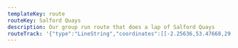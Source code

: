 ```yaml
---
templateKey: route
routeKey: Salford Quays
description: Our group run route that does a lap of Salford Quays
routeTrack: '{"type":"LineString","coordinates":[[-2.25636,53.47668,29.74000],[-2.25631,53.47677,29.85],[-2.25688,53.47687,28.83000],[-2.25761,53.47635,27.27000],[-2.25834,53.47584,25.76],[-2.25892,53.47559,25.86],[-2.25932,53.47593,26.58000],[-2.26002,53.47657,25.97000],[-2.26008,53.47663,26.01],[-2.26059,53.47624,26.43000],[-2.26110,53.47585,25.75],[-2.26110,53.47574,25.82000],[-2.26110,53.47573,25.82000],[-2.26112,53.47541,26.39000],[-2.26116,53.47532,26.54],[-2.26125,53.47532,26.59000],[-2.26146,53.47525,26.67],[-2.26164,53.47539,26.56000],[-2.26186,53.47532,26.41000],[-2.26217,53.47534,26.64],[-2.26245,53.47545,27.41000],[-2.26281,53.47553,27.1],[-2.26303,53.47558,26.93000],[-2.26386,53.47571,29.05],[-2.26470,53.47584,29.95],[-2.2652,53.47577,29.64000],[-2.26556,53.47563,29.30000],[-2.26584,53.47542,28.74000],[-2.26585,53.47542,28.73],[-2.26637,53.47502,28.23],[-2.26689,53.47463,27.26],[-2.26751,53.47414,27.17],[-2.26803,53.47379,27.12],[-2.26855,53.47345,27.1],[-2.26905,53.47319,27.1],[-2.27033,53.47272,27.21],[-2.27058,53.47262,27.24000],[-2.27120,53.47227,26.85],[-2.27191,53.47184,26.13],[-2.27263,53.47141,24.88000],[-2.27335,53.47099,25.11],[-2.27392,53.47069,25.31000],[-2.27449,53.47040,25.02],[-2.27519,53.46996,24.78],[-2.27589,53.46952,24.43],[-2.27659,53.46908,24.04000],[-2.27753,53.46852,23.54000],[-2.27833,53.46808,23.31],[-2.27861,53.46798,23.31],[-2.27891,53.46792,23.12],[-2.27962,53.46794,23.02000],[-2.2806,53.46805,23.4],[-2.28144,53.46812,23.47000],[-2.2823,53.46819,23.54000],[-2.28345,53.46830,23.88000],[-2.28365,53.46755,25.41],[-2.28372,53.46716,26.3],[-2.28391,53.46653,27.14],[-2.28411,53.46590,27.52000],[-2.28432,53.46511,26.11],[-2.2843,53.46522,22.71],[-2.2845,53.46513,25.16],[-2.28464,53.46512,28.26],[-2.28479,53.46515,28.26],[-2.2856,53.46543,27.15],[-2.28574,53.46551,26.86000],[-2.28607,53.46558,26.61],[-2.28627,53.46558,26.56000],[-2.28638,53.46555,26.56000],[-2.28641,53.46565,26.42],[-2.28652,53.46574,26.15000],[-2.28680,53.46587,25.96],[-2.28752,53.46605,24.71],[-2.28826,53.46624,24.19],[-2.28849,53.46624,24.19],[-2.28911,53.46638,23.95000],[-2.28914,53.46644,24],[-2.28927,53.46649,23.98],[-2.29052,53.46681,23.89],[-2.29177,53.46714,23.91],[-2.29303,53.46747,23.94],[-2.29429,53.46780,23.91],[-2.29565,53.46817,23.99000],[-2.29702,53.46854,23.91999],[-2.2984,53.46891,23.91],[-2.29835,53.46897,23.98],[-2.29792,53.46938,25.15000],[-2.29749,53.46979,24.39],[-2.29806,53.46997,23.90000],[-2.29822,53.47000,23.8],[-2.29856,53.4701,24.03],[-2.29925,53.47034,24.35],[-2.29989,53.47053,23.95000],[-2.30008,53.47064,23.57],[-2.30011,53.47072,23.57],[-2.30012,53.47111,21.76],[-2.30002,53.47142,22.02],[-2.29969,53.47185,23.82],[-2.29940,53.47213,23.94],[-2.29901,53.47238,24.1],[-2.29867,53.47254,24.1],[-2.29815,53.47257,24.11000],[-2.29767,53.47269,24.31000],[-2.29752,53.47267,24.31000],[-2.29711,53.47271,24.82],[-2.29670,53.47272,24.35],[-2.29657,53.47268,24.35],[-2.29601,53.47262,24.14],[-2.29559,53.47253,24.14],[-2.29562,53.47245,24.13000],[-2.29549,53.47224,23.72000],[-2.29432,53.47251,22.76],[-2.29315,53.47278,22.89],[-2.29198,53.47306,23.38000],[-2.29198,53.47314,23.42],[-2.29145,53.47233,23.09000],[-2.29144,53.47232,23.44],[-2.29138,53.47224,24.15000],[-2.29148,53.47224,23.68000],[-2.29154,53.47226,23.68000],[-2.29161,53.47232,23.68000],[-2.29196,53.47225,22.57000],[-2.29205,53.47227,22.57000],[-2.29273,53.47210,23.3],[-2.2926,53.472,24.03],[-2.29258,53.47201,24.05],[-2.29359,53.47179,23.97000],[-2.29381,53.47172,24.05],[-2.29507,53.47143,24.16],[-2.29508,53.4714,24.23],[-2.29502,53.47131,24.23],[-2.29493,53.47124,24.63000],[-2.29494,53.47118,24.63000],[-2.29498,53.47115,24.63000],[-2.29498,53.47112,24.63000],[-2.29481,53.47070,24.82],[-2.29485,53.47046,25.12000],[-2.29481,53.47041,25.12000],[-2.29488,53.47032,24.39],[-2.29488,53.47031,24.41],[-2.29499,53.47019,24.41],[-2.29499,53.47009,22.88],[-2.29506,53.47000,22.88],[-2.29487,53.46993,22.88],[-2.29413,53.46984,22.88],[-2.29379,53.46983,23.13],[-2.29306,53.46987,23.13],[-2.29258,53.46995,23.13],[-2.29145,53.47021,23.13],[-2.29032,53.47047,23.33000],[-2.2892,53.47074,22.44],[-2.2886,53.47083,22.77000],[-2.28864,53.47086,22.99000],[-2.28856,53.47088,22.99000],[-2.28852,53.47092,22.73],[-2.28853,53.47094,22.73],[-2.28819,53.47102,23.07],[-2.28821,53.47100,23.07],[-2.28816,53.47098,22.7],[-2.28808,53.47098,22.68000],[-2.28807,53.47100,22.68000],[-2.28689,53.47127,22.77000],[-2.28577,53.47153,23.49],[-2.28465,53.4718,23.54000],[-2.28416,53.47106,23.72000],[-2.28404,53.47078,23.72000],[-2.28403,53.47071,23.72000],[-2.28405,53.47057,23.75],[-2.28423,53.46992,23.18000],[-2.28432,53.46969,23.32],[-2.28426,53.46963,23.77000],[-2.28359,53.46934,23.44],[-2.28320,53.46928,23.19],[-2.28339,53.46854,23.65000],[-2.28329,53.46853,23.65000],[-2.28328,53.46848,23.57],[-2.28317,53.46847,23.57],[-2.28322,53.46828,23.71],[-2.2823,53.46819,23.54000],[-2.28144,53.46812,23.56000],[-2.2806,53.46805,23.4],[-2.27962,53.46794,23.02000],[-2.27909,53.46792,23.04000],[-2.27891,53.46792,23.12],[-2.27861,53.46798,23.31],[-2.27833,53.46808,23.31],[-2.27753,53.46852,23.54000],[-2.27684,53.46894,23.57],[-2.27615,53.46937,24.25],[-2.27605,53.46943,24.3],[-2.27527,53.46991,24.78],[-2.27449,53.47040,25.02],[-2.27392,53.47069,25.31000],[-2.27335,53.47099,25.11],[-2.27263,53.47141,24.88000],[-2.27191,53.47184,26.13],[-2.27120,53.47227,26.85],[-2.27058,53.47262,27.24000],[-2.27033,53.47272,27.21],[-2.26905,53.47319,27.1],[-2.26855,53.47345,27.1],[-2.26803,53.47379,27.12],[-2.26751,53.47414,27.17],[-2.26662,53.47483,27.6],[-2.26663,53.47483,27.58000],[-2.26609,53.47523,28.40000],[-2.26556,53.47563,29.30000],[-2.2652,53.47577,29.64000],[-2.26470,53.47584,29.95],[-2.26386,53.47571,29.05],[-2.26303,53.47558,26.93000],[-2.26245,53.47545,27.41000],[-2.26219,53.47526,26.09],[-2.26204,53.47522,26.09],[-2.26179,53.47512,26.11],[-2.26146,53.47525,26.67],[-2.26125,53.47532,26.59000],[-2.26125,53.47534,26.53],[-2.26125,53.47532,26.59000],[-2.26116,53.47532,26.54],[-2.26112,53.47541,26.39000],[-2.26110,53.47585,25.75],[-2.26096,53.47595,25.80000],[-2.26097,53.47595,25.80000],[-2.26008,53.47663,26.01],[-2.25943,53.47603,26.47],[-2.25892,53.47559,25.86],[-2.25834,53.47584,25.76],[-2.25761,53.47635,27.27000],[-2.25688,53.47687,28.83000],[-2.25631,53.47677,29.85],[-2.25636,53.47668,29.74000]]}'
---
```

